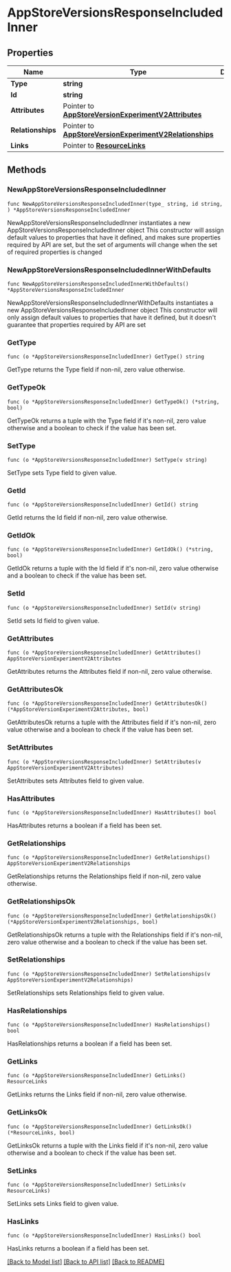 # AppStoreVersionsResponseIncludedInner

## Properties

Name | Type | Description | Notes
------------ | ------------- | ------------- | -------------
**Type** | **string** |  | 
**Id** | **string** |  | 
**Attributes** | Pointer to [**AppStoreVersionExperimentV2Attributes**](AppStoreVersionExperimentV2Attributes.md) |  | [optional] 
**Relationships** | Pointer to [**AppStoreVersionExperimentV2Relationships**](AppStoreVersionExperimentV2Relationships.md) |  | [optional] 
**Links** | Pointer to [**ResourceLinks**](ResourceLinks.md) |  | [optional] 

## Methods

### NewAppStoreVersionsResponseIncludedInner

`func NewAppStoreVersionsResponseIncludedInner(type_ string, id string, ) *AppStoreVersionsResponseIncludedInner`

NewAppStoreVersionsResponseIncludedInner instantiates a new AppStoreVersionsResponseIncludedInner object
This constructor will assign default values to properties that have it defined,
and makes sure properties required by API are set, but the set of arguments
will change when the set of required properties is changed

### NewAppStoreVersionsResponseIncludedInnerWithDefaults

`func NewAppStoreVersionsResponseIncludedInnerWithDefaults() *AppStoreVersionsResponseIncludedInner`

NewAppStoreVersionsResponseIncludedInnerWithDefaults instantiates a new AppStoreVersionsResponseIncludedInner object
This constructor will only assign default values to properties that have it defined,
but it doesn't guarantee that properties required by API are set

### GetType

`func (o *AppStoreVersionsResponseIncludedInner) GetType() string`

GetType returns the Type field if non-nil, zero value otherwise.

### GetTypeOk

`func (o *AppStoreVersionsResponseIncludedInner) GetTypeOk() (*string, bool)`

GetTypeOk returns a tuple with the Type field if it's non-nil, zero value otherwise
and a boolean to check if the value has been set.

### SetType

`func (o *AppStoreVersionsResponseIncludedInner) SetType(v string)`

SetType sets Type field to given value.


### GetId

`func (o *AppStoreVersionsResponseIncludedInner) GetId() string`

GetId returns the Id field if non-nil, zero value otherwise.

### GetIdOk

`func (o *AppStoreVersionsResponseIncludedInner) GetIdOk() (*string, bool)`

GetIdOk returns a tuple with the Id field if it's non-nil, zero value otherwise
and a boolean to check if the value has been set.

### SetId

`func (o *AppStoreVersionsResponseIncludedInner) SetId(v string)`

SetId sets Id field to given value.


### GetAttributes

`func (o *AppStoreVersionsResponseIncludedInner) GetAttributes() AppStoreVersionExperimentV2Attributes`

GetAttributes returns the Attributes field if non-nil, zero value otherwise.

### GetAttributesOk

`func (o *AppStoreVersionsResponseIncludedInner) GetAttributesOk() (*AppStoreVersionExperimentV2Attributes, bool)`

GetAttributesOk returns a tuple with the Attributes field if it's non-nil, zero value otherwise
and a boolean to check if the value has been set.

### SetAttributes

`func (o *AppStoreVersionsResponseIncludedInner) SetAttributes(v AppStoreVersionExperimentV2Attributes)`

SetAttributes sets Attributes field to given value.

### HasAttributes

`func (o *AppStoreVersionsResponseIncludedInner) HasAttributes() bool`

HasAttributes returns a boolean if a field has been set.

### GetRelationships

`func (o *AppStoreVersionsResponseIncludedInner) GetRelationships() AppStoreVersionExperimentV2Relationships`

GetRelationships returns the Relationships field if non-nil, zero value otherwise.

### GetRelationshipsOk

`func (o *AppStoreVersionsResponseIncludedInner) GetRelationshipsOk() (*AppStoreVersionExperimentV2Relationships, bool)`

GetRelationshipsOk returns a tuple with the Relationships field if it's non-nil, zero value otherwise
and a boolean to check if the value has been set.

### SetRelationships

`func (o *AppStoreVersionsResponseIncludedInner) SetRelationships(v AppStoreVersionExperimentV2Relationships)`

SetRelationships sets Relationships field to given value.

### HasRelationships

`func (o *AppStoreVersionsResponseIncludedInner) HasRelationships() bool`

HasRelationships returns a boolean if a field has been set.

### GetLinks

`func (o *AppStoreVersionsResponseIncludedInner) GetLinks() ResourceLinks`

GetLinks returns the Links field if non-nil, zero value otherwise.

### GetLinksOk

`func (o *AppStoreVersionsResponseIncludedInner) GetLinksOk() (*ResourceLinks, bool)`

GetLinksOk returns a tuple with the Links field if it's non-nil, zero value otherwise
and a boolean to check if the value has been set.

### SetLinks

`func (o *AppStoreVersionsResponseIncludedInner) SetLinks(v ResourceLinks)`

SetLinks sets Links field to given value.

### HasLinks

`func (o *AppStoreVersionsResponseIncludedInner) HasLinks() bool`

HasLinks returns a boolean if a field has been set.


[[Back to Model list]](../README.md#documentation-for-models) [[Back to API list]](../README.md#documentation-for-api-endpoints) [[Back to README]](../README.md)


